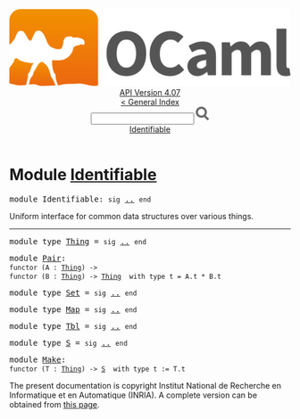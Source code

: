 <!-- ((! set title API !)) ((! set documentation !)) ((! set api !)) ((! set nobreadcrumb !)) -->
<div class="api"><header><nav class="toc brand"><a class="brand" href="https://ocaml.org/"><img src="colour-logo-gray.svg" class="svg" alt="OCaml"></a></nav><nav class="toc"><div class="toc_version"><a href="/docs" id="version-select">API Version 4.07</a></div><a href="index.html">&lt; General Index</a><div class="api_search"><input type="text" name="apisearch" id="api_search" oninput="mySearch(false);" onkeypress="this.oninput();" onclick="this.oninput();" onpaste="this.oninput();">
<img src="search_icon.svg" alt="Search" class="svg" onclick="mySearch(false)"></div>
<div id="search_results"></div><div class="toc_title"><a href="#top">Identifiable</a></div><ul></ul></nav></header>

<h1>Module <a href="type_Identifiable.html">Identifiable</a></h1>

<pre><span id="MODULEIdentifiable"><span class="keyword">module</span> Identifiable</span>: <code class="code"><span class="keyword">sig</span></code> <a href="Identifiable.html">..</a> <code class="code"><span class="keyword">end</span></code></pre><div class="info module top">
<div class="info-desc">
<p>Uniform interface for common data structures over various things.</p>
</div>
</div>
<hr width="100%">

<pre><span id="MODULETYPEThing"><span class="keyword">module type</span> <a href="Identifiable.Thing.html">Thing</a></span> = <code class="code"><span class="keyword">sig</span></code> <a href="Identifiable.Thing.html">..</a> <code class="code"><span class="keyword">end</span></code></pre>
<pre><span id="MODULEPair"><span class="keyword">module</span> <a href="Identifiable.Pair.html">Pair</a></span>: <div class="sig_block"><code class="code"><span class="keyword">functor</span>&nbsp;(</code><code class="code"><span class="constructor">A</span></code><code class="code">&nbsp;:&nbsp;</code><code class="type"><a href="Identifiable.Thing.html">Thing</a></code><code class="code">)&nbsp;<span class="keywordsign">-&gt;</span>&nbsp;</code><div class="sig_block"><code class="code"><span class="keyword">functor</span>&nbsp;(</code><code class="code"><span class="constructor">B</span></code><code class="code">&nbsp;:&nbsp;</code><code class="type"><a href="Identifiable.Thing.html">Thing</a></code><code class="code">)&nbsp;<span class="keywordsign">-&gt;</span>&nbsp;</code><code class="type"><a href="Identifiable.Thing.html">Thing</a></code><code class="type">  with type t = A.t * B.t</code></div></div></pre>
<pre><span id="MODULETYPESet"><span class="keyword">module type</span> <a href="Identifiable.Set.html">Set</a></span> = <code class="code"><span class="keyword">sig</span></code> <a href="Identifiable.Set.html">..</a> <code class="code"><span class="keyword">end</span></code></pre>
<pre><span id="MODULETYPEMap"><span class="keyword">module type</span> <a href="Identifiable.Map.html">Map</a></span> = <code class="code"><span class="keyword">sig</span></code> <a href="Identifiable.Map.html">..</a> <code class="code"><span class="keyword">end</span></code></pre>
<pre><span id="MODULETYPETbl"><span class="keyword">module type</span> <a href="Identifiable.Tbl.html">Tbl</a></span> = <code class="code"><span class="keyword">sig</span></code> <a href="Identifiable.Tbl.html">..</a> <code class="code"><span class="keyword">end</span></code></pre>
<pre><span id="MODULETYPES"><span class="keyword">module type</span> <a href="Identifiable.S.html">S</a></span> = <code class="code"><span class="keyword">sig</span></code> <a href="Identifiable.S.html">..</a> <code class="code"><span class="keyword">end</span></code></pre>
<pre><span id="MODULEMake"><span class="keyword">module</span> <a href="Identifiable.Make.html">Make</a></span>: <div class="sig_block"><code class="code"><span class="keyword">functor</span>&nbsp;(</code><code class="code"><span class="constructor">T</span></code><code class="code">&nbsp;:&nbsp;</code><code class="type"><a href="Identifiable.Thing.html">Thing</a></code><code class="code">)&nbsp;<span class="keywordsign">-&gt;</span>&nbsp;</code><code class="type"><a href="Identifiable.S.html">S</a></code><code class="type">  with type t := T.t</code></div></pre>
<div class="copyright">The present documentation is copyright Institut National de Recherche en Informatique et en Automatique (INRIA). A complete version can be obtained from <a href="http://caml.inria.fr/pub/docs/manual-ocaml/">this page</a>.</div></div>
